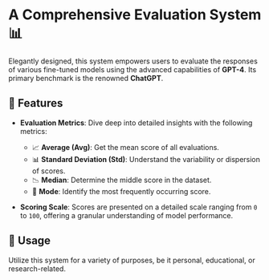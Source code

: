 # A Comprehensive Evaluation System 📊

Elegantly designed, this system empowers users to evaluate the responses of various fine-tuned models using the advanced capabilities of **GPT-4**. Its primary benchmark is the renowned **ChatGPT**.

## 🌟 Features
- **Evaluation Metrics**: Dive deep into detailed insights with the following metrics:
  - 📈 **Average (Avg)**: Get the mean score of all evaluations.
  - 📊 **Standard Deviation (Std)**: Understand the variability or dispersion of scores.
  - 📉 **Median**: Determine the middle score in the dataset.
  - 📌 **Mode**: Identify the most frequently occurring score.

- **Scoring Scale**: Scores are presented on a detailed scale ranging from `0` to `100`, offering a granular understanding of model performance.

## 📜 Usage
Utilize this system for a variety of purposes, be it personal, educational, or research-related.
